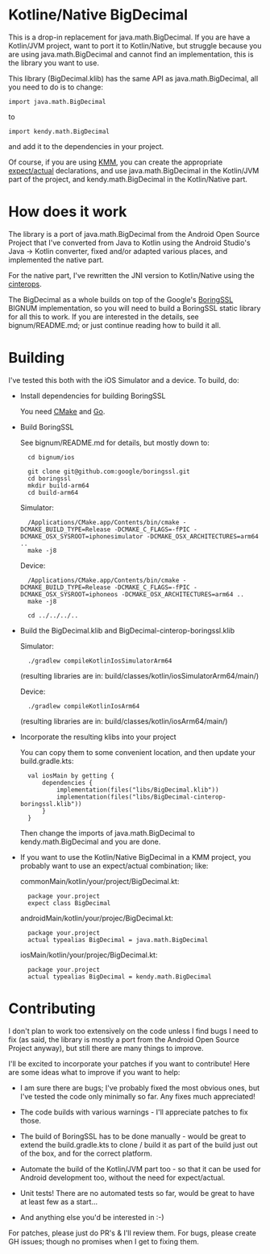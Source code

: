 # Kotline/Native BigDecimal

This is a drop-in replacement for java.math.BigDecimal.  If you are have a
Kotlin/JVM project, want to port it to Kotlin/Native, but struggle because
you are using java.math.BigDecimal and cannot find an implementation, this is
the library you want to use.

This library (BigDecimal.klib) has the same API as java.math.BigDecimal, all
you need to do is to change:

    import java.math.BigDecimal

to

    import kendy.math.BigDecimal

and add it to the dependencies in your project.

Of course, if you are using [KMM](https://kotlinlang.org/lp/mobile/), you can
create the appropriate
[expect/actual](https://kotlinlang.org/docs/mpp-connect-to-apis.html) declarations,
and use java.math.BigDecimal in the Kotlin/JVM part of the project, and
kendy.math.BigDecimal in the Kotlin/Native part.

# How does it work

The library is a port of java.math.BigDecimal from the Android Open Source
Project that I've converted from Java to Kotlin using the Android Studio's
Java -> Kotlin converter, fixed and/or adapted various places, and
implemented the native part.

For the native part, I've rewritten the JNI version to Kotlin/Native using the
[cinterops](https://kotlinlang.org/docs/native-c-interop.html).

The BigDecimal as a whole builds on top of the Google's
[BoringSSL](https://boringssl.googlesource.com/boringssl/) BIGNUM
implementation, so you will need to build a BoringSSL static library for all
this to work.  If you are interested in the details, see bignum/README.md; or
just continue reading how to build it all.

# Building

I've tested this both with the iOS Simulator and a device.  To build, do:

* Install dependencies for building BoringSSL

  You need [CMake](https://cmake.org/) and [Go](https://golang.org/).

* Build BoringSSL

  See bignum/README.md for details, but mostly down to:

        cd bignum/ios

        git clone git@github.com:google/boringssl.git
        cd boringssl
        mkdir build-arm64
        cd build-arm64

  Simulator:

        /Applications/CMake.app/Contents/bin/cmake -DCMAKE_BUILD_TYPE=Release -DCMAKE_C_FLAGS=-fPIC -DCMAKE_OSX_SYSROOT=iphonesimulator -DCMAKE_OSX_ARCHITECTURES=arm64 ..
        make -j8

  Device:

        /Applications/CMake.app/Contents/bin/cmake -DCMAKE_BUILD_TYPE=Release -DCMAKE_C_FLAGS=-fPIC -DCMAKE_OSX_SYSROOT=iphoneos -DCMAKE_OSX_ARCHITECTURES=arm64 ..
        make -j8

        cd ../../../..

* Build the BigDecimal.klib and BigDecimal-cinterop-boringssl.klib

  Simulator:

        ./gradlew compileKotlinIosSimulatorArm64

	(resulting libraries are in: build/classes/kotlin/iosSimulatorArm64/main/)

  Device:

        ./gradlew compileKotlinIosArm64

	(resulting libraries are in: build/classes/kotlin/iosArm64/main/)

* Incorporate the resulting klibs into your project

  You can copy them to some convenient location, and then update your
  build.gradle.kts:

        val iosMain by getting {
            dependencies {
                implementation(files("libs/BigDecimal.klib"))
                implementation(files("libs/BigDecimal-cinterop-boringssl.klib"))
            }
        }

  Then change the imports of java.math.BigDecimal to kendy.math.BigDecimal and
  you are done.

* If you want to use the Kotlin/Native BigDecimal in a KMM project, you
  probably want to use an expect/actual combination; like:

  commonMain/kotlin/your/project/BigDecimal.kt:

        package your.project
        expect class BigDecimal

  androidMain/kotlin/your/projec/BigDecimal.kt:

        package your.project
        actual typealias BigDecimal = java.math.BigDecimal

  iosMain/kotlin/your/projec/BigDecimal.kt:

        package your.project
        actual typealias BigDecimal = kendy.math.BigDecimal

# Contributing

I don't plan to work too extensively on the code unless I find bugs I need to
fix (as said, the library is mostly a port from the Android Open Source
Project anyway), but still there are many things to improve.

I'll be excited to incorporate your patches if you want to contribute!  Here
are some ideas what to improve if you want to help:

* I am sure there are bugs; I've probably fixed the most obvious ones, but
  I've tested the code only minimally so far.  Any fixes much appreciated!

* The code builds with various warnings - I'll appreciate patches to fix
  those.

* The build of BoringSSL has to be done manually - would be great to extend
  the build.gradle.kts to clone / build it as part of the build just out of
  the box, and for the correct platform.

* Automate the build of the Kotlin/JVM part too - so that it can be used for
  Android development too, without the need for expect/actual.

* Unit tests!  There are no automated tests so far, would be great to have at
  least few as a start...

* And anything else you'd be interested in :-)

For patches, please just do PR's & I'll review them.  For bugs, please create
GH issues; though no promises when I get to fixing them.
